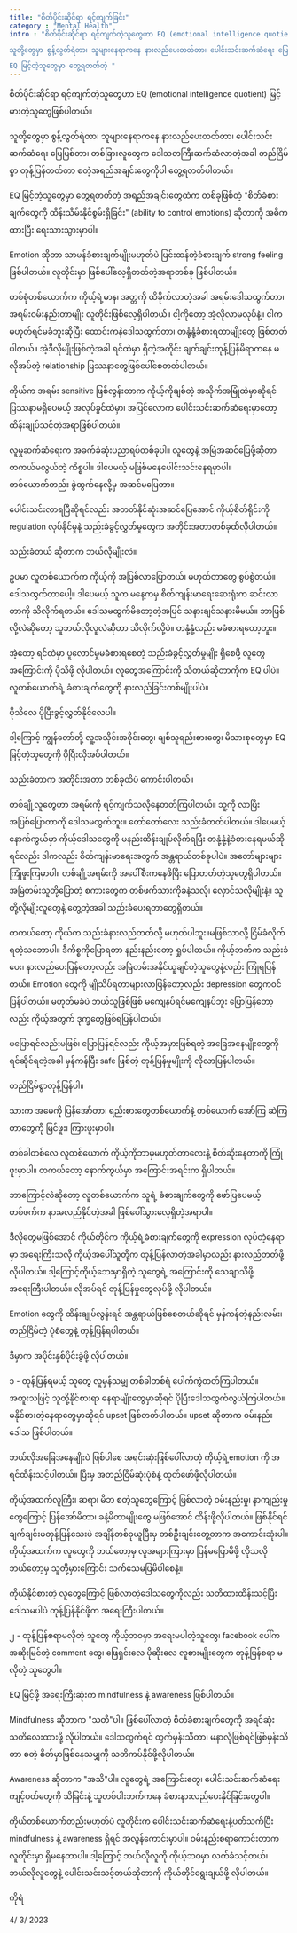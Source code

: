 ```yaml
---
title: "စိတ်ပိုင်းဆိုင်ရာ ရင့်ကျက်ခြင်း"
category : "Mental Health"
intro : "စိတ်ပိုင်းဆိုင်ရာ ရင့်ကျက်တဲ့သူတွေဟာ EQ (emotional intelligence quotient) မြင့်မားတဲ့သူတွေဖြစ်ပါတယ်။ 

သူတို့တွေမှာ စွန့်လွတ်ရဲတာ၊ သူများနေရာကနေ နားလည်ပေးတတ်တာ၊ ပေါင်းသင်းဆက်ဆံရေး ပြေပြစ်တာ၊ တစ်ခြားလူတွေက ဒေါသတကြီးဆက်ဆံလာတဲ့အခါ တည်ငြိမ်စွာ တုန့်ပြန်တတ်တာ စတဲ့အရည်အချင်းတွေကိုပါ တွေ့ရတတ်ပါတယ်။ 

EQ မြင့်တဲ့သူတွေမှာ တွေ့ရတတ်တဲ့ "
---
```

စိတ်ပိုင်းဆိုင်ရာ ရင့်ကျက်တဲ့သူတွေဟာ EQ (emotional intelligence quotient) မြင့်မားတဲ့သူတွေဖြစ်ပါတယ်။ 

သူတို့တွေမှာ စွန့်လွတ်ရဲတာ၊ သူများနေရာကနေ နားလည်ပေးတတ်တာ၊ ပေါင်းသင်းဆက်ဆံရေး ပြေပြစ်တာ၊ တစ်ခြားလူတွေက ဒေါသတကြီးဆက်ဆံလာတဲ့အခါ တည်ငြိမ်စွာ တုန့်ပြန်တတ်တာ စတဲ့အရည်အချင်းတွေကိုပါ တွေ့ရတတ်ပါတယ်။ 

EQ မြင့်တဲ့သူတွေမှာ တွေ့ရတတ်တဲ့ အရည်အချင်းတွေထဲက တစ်ခုဖြစ်တဲ့ "စိတ်ခံစားချက်တွေကို ထိန်းသိမ်းနိုင်စွမ်းရှိခြင်း" (ability to control emotions) ဆိုတာကို အဓိကထားပြီး ရေးသားသွားမှာပါ။ 

Emotion ဆိုတာ သာမန်ခံစားချက်မျိုးမဟုတ်ပဲ ပြင်းထန်တဲ့ခံစားချက် strong feeling ဖြစ်ပါတယ်။ လူတိုင်းမှာ ဖြစ်ပေါ်လေ့ရှိတတ်တဲ့အရာတစ်ခု ဖြစ်ပါတယ်။ 

တစ်စုံတစ်ယောက်က ကိုယ့်ရဲ့မာန၊ အတ္တကို ထိခိုက်လာတဲ့အခါ အရမ်းဒေါသထွက်တာ၊ အရမ်းဝမ်းနည်းတာမျိုး လူတိုင်းဖြစ်လေ့ရှိပါတယ်။ ငါ့ကိုတော့ အဲ့လိုလာမလုပ်နဲ့။ ငါက မဟုတ်ရင်မခံဘူးဆိုပြီး ထောင်းကနဲဒေါသထွက်တာ၊ တနုံ့နုံ့ခံစားရတာမျိုးတွေ ဖြစ်တတ်ပါတယ်။ အဲ့ဒီလိုမျိုးဖြစ်တဲ့အခါ ရင်ထဲမှာ ရှိတဲ့အတိုင်း ချက်ချင်းတုန့်ပြန်မိရာကနေ မလိုအပ်တဲ့ relationship ပြဿနာတွေဖြစ်ပေါ်စေတတ်ပါတယ်။ 

ကိုယ်က အရမ်း sensitive ဖြစ်လွန်းတာက ကိုယ့်ကိုချစ်တဲ့ အသိုက်အမြုံထဲမှာဆိုရင် ပြဿနာမရှိပေမယ့် အလုပ်ခွင်ထဲမှာ၊ အပြင်လောက ပေါင်းသင်းဆက်ဆံရေးမှာတော့ ထိန်းချုပ်သင့်တဲ့အရာဖြစ်ပါတယ်။

လူမှုဆက်ဆံရေးက အခက်ခဲဆုံးပညာရပ်တစ်ခုပါ။ လူတွေနဲ့ အမြဲအဆင်ပြေဖို့ဆိုတာ တကယ်မလွယ်တဲ့ ကိစ္စပါ။ ဒါပေမယ့် မဖြစ်မနေပေါင်းသင်းနေရမှာပါ။ တစ်ယောက်တည်း ခွဲထွက်နေလို့မှ အဆင်မပြေတာ။

ပေါင်းသင်းလာရပြီဆိုရင်လည်း အတတ်နိုင်ဆုံးအဆင်ပြေအောင် ကိုယ့်စိတ်ရိုင်းကို regulation လုပ်နိုင်မှုနဲ့ သည်းခံခွင့်လွှတ်မှုတွေက အတိုင်းအတာတစ်ခုထိလိုပါတယ်။

သည်းခံတယ် ဆိုတာက ဘယ်လိုမျိုးလဲ။ 

ဥပမာ လူတစ်ယောက်က ကိုယ့်ကို အပြစ်လာပြောတယ်၊ မဟုတ်တာတွေ စွပ်စွဲတယ်။ ဒေါသထွက်တာပေါ့။ ဒါပေမယ့် သူက မနေ့ကမှ စိတ်ကျန်းမာရေးဆေးရုံးက ဆင်းလာတာကို သိလိုက်ရတယ်။ ဒေါသမထွက်မိတော့တဲ့အပြင် သနားချင်သနားမိမယ်။ ဘာဖြစ်လို့လဲဆိုတော့ သူဘယ်လိုလူလဲဆိုတာ သိလိုက်လို့ပဲ။ တနုံ့နုံ့လည်း မခံစားရတော့ဘူး။ 

အဲ့တော့ ရင်ထဲမှာ ပူလောင်မှုမခံစားရစေတဲ့ သည်းခံခွင့်လွှတ်မှုမျိုး ရှိစေဖို့ လူတွေအကြောင်းကို ပိုသိဖို့ လိုပါတယ်။ လူတွေအကြောင်းကို သိတယ်ဆိုတာကိုက EQ ပါပဲ။ လူတစ်ယောက်ရဲ့ ခံစားချက်တွေကို နားလည်ခြင်းတစ်မျိုးပါပဲ။

ပိုသိလေ ပိုပြီးခွင့်လွှတ်နိုင်လေပါ။

ဒါ့ကြောင့် ကျွန်တော်တို့ လူ့အသိုင်းအဝိုင်းတွေ၊ ချစ်သူရည်းစားတွေ၊ မိသားစုတွေမှာ EQ မြင့်တဲ့သူတွေကို ပိုပြီးလိုအပ်ပါတယ်။

သည်းခံတာက အတိုင်းအတာ တစ်ခုထိပဲ ကောင်းပါတယ်။ 

တစ်ချို့လူတွေဟာ အရမ်းကို ရင့်ကျက်သလိုနေတတ်ကြပါတယ်။ သူ့ကို လာပြီးအပြစ်ပြောတာကို ဒေါသမထွက်ဘူး။ တော်တော်လေး သည်းခံတတ်ပါတယ်။ ဒါပေမယ့် နောက်ကွယ်မှာ ကိုယ့်ဒေါသတွေကို မနည်းထိန်းချုပ်လိုက်ရပြီး တနုံ့နုံ့နဲ့ခံစားနေရမယ်ဆိုရင်လည်း ဒါကလည်း စိတ်ကျန်းမာရေးအတွက် အန္တရာယ်တစ်ခုပါပဲ။ အတော်များများ ကြုံဖူးကြမှာပါ။ တစ်ချို့အရမ်းကို အပေါ်စီးကနေဖိပြီး ပြောတတ်တဲ့သူတွေရှိပါတယ်။ အမြဲတမ်းသူတို့ပြောတဲ့ စကားတွေက တစ်ဖက်သားကိုခနဲ့သလို၊   လှောင်သလိုမျိုးနဲ့။ သူတို့လိုမျိုးလူတွေနဲ့ တွေ့တဲ့အခါ သည်းခံပေးရတာတွေရှိတယ်။

တကယ်တော့ ကိုယ်က သည်းခံနားလည်တတ်လို့ မဟုတ်ပါဘူး။မဖြစ်သာလို့ ငြိမ်ခံလိုက်ရတဲ့သဘောပါ။ ဒီကိစ္စကိုပြောရတာ နည်းနည်းတော့ ရှုပ်ပါတယ်။ ကိုယ့်ဘက်က သည်းခံပေး၊ နားလည်ပေးပြန်တော့လည်း အမြဲတမ်းအနိုင်ယူချင်တဲ့သူတွေနဲ့လည်း ကြုံရပြန်တယ်။ Emotion တွေကို မျိုသိပ်ရတာများလာပြန်တော့လည်း depression တွေကဝင်ပြန်ပါတယ်။ မဟုတ်မခံပဲ ဘယ်သူဖြစ်ဖြစ် မကျေနပ်ရင်မကျေနပ်ဘူး ပြောပြန်တော့လည်း ကိုယ့်အတွက် ဒုက္ခတွေဖြစ်ရပြန်ပါတယ်။

မပြောရင်လည်းမဖြစ်၊ ပြောပြန်ရင်လည်း ကိုယ့်အမှားဖြစ်ရတဲ့ အခြေအနေမျိုးတွေကို ရင်ဆိုင်ရတဲ့အခါ မှန်ကန်ပြီး safe ဖြစ်တဲ့ တုန့်ပြန်မှုမျိုးကို လိုလာပြန်ပါတယ်။

တည်ငြိမ်စွာတုန့်ပြန်ပါ။

သားက အမေကို ပြန်အော်တာ၊ ရည်းစားတွေတစ်ယောက်နဲ့ တစ်ယောက် အော်ကြ ဆဲကြတာတွေကို မြင်ဖူး၊ ကြားဖူးမှာပါ။ 

တစ်ခါတစ်လေ လူတစ်ယောက် ကိုယ့်ကိုဘာမှမဟုတ်တာလေးနဲ့ စိတ်ဆိုးနေတာကို ကြုံဖူးမှာပါ။ တကယ်တော့ နောက်ကွယ်မှာ အကြောင်းအရင်းက ရှိပါတယ်။ 

ဘာကြောင့်လဲဆိုတော့ လူတစ်ယောက်က သူရဲ့ ခံစားချက်တွေကို ဖော်ပြပေမယ့် တစ်ဖက်က နားမလည်နိုင်တဲ့အခါ ဖြစ်ပေါ်သွားလေ့ရှိတဲ့အရာပါ။ 

ဒီလိုတွေမဖြစ်အောင် ကိုယ်တိုင်က ကိုယ့်ရဲ့ခံစားချက်တွေကို expression လုပ်တဲ့နေရာမှာ အရေးကြီးသလို ကိုယ့်အပေါ်သူတို့က တုန့်ပြန်လာတဲ့အခါမှာလည်း နားလည်တတ်ဖို့လိုပါတယ်။ ဒါ့ကြောင့်ကိုယ့်ဘေးမှာရှိတဲ့ သူတွေရဲ့ အကြောင်းကို သေချာသိဖို့ အရေးကြီးပါတယ်။ လိုအပ်ရင် တုန့်ပြန်မှုတွေလုပ်ဖို့ လိုပါတယ်။

Emotion တွေကို ထိန်းချုပ်လွန်းရင် အန္တရာယ်ဖြစ်စေတယ်ဆိုရင် မှန်ကန်တဲ့နည်းလမ်း၊ တည်ငြိမ်တဲ့ ပုံစံတွေနဲ့ တုန့်ပြန်ရပါတယ်။

ဒီမှာက အပိုင်းနှစ်ပိုင်းခွဲဖို့ လိုပါတယ်။ 

၁ - တုန့်ပြန်ရမယ့် သူတွေ
လူမှန်သမျှ တစ်ခါတစ်ရံ ပေါက်ကွဲတတ်ကြပါတယ်။ အထူးသဖြင့် သူတို့နိုင်စားရာ နေရာမျိုးတွေမှာဆိုရင် ပိုပြီးဒေါသထွက်လွယ်ကြပါတယ်။ မနိုင်စားတဲ့နေရာတွေမှာဆိုရင် upset ဖြစ်တတ်ပါတယ်။ upset ဆိုတာက ဝမ်းနည်းဒေါသ ဖြစ်ပါတယ်။ 

ဘယ်လိုအခြေအနေမျိုးပဲ ဖြစ်ပါစေ အရင်းဆုံးဖြစ်ပေါ်လာတဲ့ ကိုယ့်ရဲ့emotion ကို အရင်ထိန်းသင့်ပါတယ်။ ပြီးမှ အတည်ငြိမ်ဆုံးပုံစံနဲ့ ထုတ်ဖော်ဖို့လိုပါတယ်။

ကိုယ့်အထက်လူကြီး၊ ဆရာ၊ မိဘ စတဲ့သူတွေကြောင့် ဖြစ်လာတဲ့ ဝမ်းနည်းမှု၊ နာကျည်းမှုတွေကြောင့် ပြန်အော်မိတာ၊ ခနဲ့မိတာမျိုးတွေ မဖြစ်အောင် ထိန်းဖို့လိုပါတယ်။ ဖြစ်နိုင်ရင် ချက်ချင်းမတုန့်ပြန်သေးပဲ အချိန်တစ်ခုယူပြီးမှ တစ်ဦးချင်းတွေ့တာက အကောင်းဆုံးပါ။ ကိုယ့်အထက်က လူတွေကို ဘယ်တော့မှ လူအများကြားမှာ ပြန်မပြောမိဖို့ လိုသလို ဘယ်တော့မှ သူတို့မှားကြောင်း သက်သေမပြမိပါစေနဲ့။ 

ကိုယ်နိုင်စားတဲ့ လူတွေကြောင့် ဖြစ်လာတဲ့ဒေါသတွေကိုလည်း သတိထားထိန်းသင့်ပြီး ဒေါသမပါပဲ တုန့်ပြန်နိုင်ဖို့က အရေးကြီးပါတယ်။

၂ - တုန့်ပြန်စရာမလိုတဲ့ သူတွေ
ကိုယ့်ဘဝမှာ အရေးမပါတဲ့သူတွေ၊ facebook ပေါ်က အဆိုးမြင်တဲ့ comment တွေ၊ ဖြေရှင်းလေ ပိုဆိုးလေ လူစားမျိုးတွေက တုန့်ပြန်စရာ မလိုတဲ့ သူတွေပါ။

EQ မြင့်ဖို့ အရေးကြီးဆုံးက mindfulness နဲ့ awareness ဖြစ်ပါတယ်။

Mindfulness ဆိုတာက "သတိ"ပါ။ ဖြစ်ပေါ်လာတဲ့ စိတ်ခံစားချက်တွေကို အရင်ဆုံး သတိလေးထားဖို့ လိုပါတယ်။ ဒေါသထွက်ရင် ထွက်မှန်းသိတာ၊ မနာလိုဖြစ်ရင်ဖြစ်မှန်းသိတာ စတဲ့ စိတ်မှာဖြစ်နေသမျှကို သတိကပ်နိုင်ဖို့လိုပါတယ်။ 

Awareness ဆိုတာက "အသိ"ပါ။ လူတွေရဲ့ အကြောင်းတွေ၊ ပေါင်းသင်းဆက်ဆံရေး ကျင့်ဝတ်တွေကို သိခြင်းနဲ့ သူတစ်ပါးဘက်ကနေ ခံစားနားလည်ပေးနိုင်ခြင်းတွေပါ။

ကိုယ်တစ်ယောက်တည်းမဟုတ်ပဲ လူတိုင်းက ပေါင်းသင်းဆက်ဆံရေးနဲ့ပတ်သက်ပြီး mindfulness နဲ့ awareness ရှိရင် အလွန်ကောင်းမှာပါ။ ဝမ်းနည်းစရာကောင်းတာက လူတိုင်းမှာ ရှိမနေတာပါ။ ဒါ့ကြောင့် ဘယ်လိုလူကို ကိုယ့်ဘဝမှာ လက်ခံသင့်တယ်၊ ဘယ်လိုလူတွေနဲ့ ပေါင်းသင်းသင့်တယ်ဆိုတာကို ကိုယ်တိုင်ရွေးချယ်ဖို့ လိုပါတယ်။

ကိုရဲ

4/ 3/ 2023
